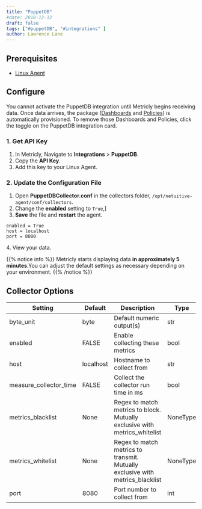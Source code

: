 ```yaml
---
title: "PuppetDB"
#date: 2018-12-12
draft: false
tags: ["#puppetDB", "#integrations" ]
author: Lawrence Lane
---
```


## Prerequisites
- [Linux Agent][1]

## Configure

You cannot activate the PuppetDB integration until Metricly begins receiving data. Once data arrives, the package ([Dashboards][2] and [Policies][3]) is automatically provisioned. To remove those Dashboards and Policies, click the toggle on the PuppetDB integration card.

### 1. Get API Key

1. In Metricly, Navigate to **Integrations** > **PuppetDB**.
2. Copy the **API Key**.
3. Add this key to your Linux Agent.

### 2. Update the Configuration File

1. Open **PuppetDBCollector.conf** in the collectors folder, `/opt/netuitive-agent/conf/collectors`.
2. Change the **enabled** setting to `True`,]
3. **Save** the file and **restart** the agent.

```
enabled = True
host = localhost
port = 8080
```
4\. View your data.

{{% notice info %}}
Metricly starts displaying data **in approximately 5 minutes**.You can adjust the default settings as necessary depending on your environment.
{{% /notice %}}

## Collector Options

| Setting                | Default   | Description                                                                   | Type     |
|------------------------|-----------|-------------------------------------------------------------------------------|----------|
| byte_unit              | byte      | Default numeric output(s)                                                     | str      |
| enabled                | FALSE     | Enable collecting these metrics                                               | bool     |
| host                   | localhost | Hostname to collect from                                                      | str      |
| measure_collector_time | FALSE     | Collect the collector run time in ms                                          | bool     |
| metrics_blacklist      | None      | Regex to match metrics to block. Mutually exclusive with metrics_whitelist    | NoneType |
| metrics_whitelist      | None      | Regex to match metrics to transmit. Mutually exclusive with metrics_blacklist | NoneType |
| port                   | 8080      | Port number to collect from                                                   | int      |


[1]: /integrations/agents/linux-agent
[2]: /data-visualization/dashboards
[3]: /alerts-notifications/policies
